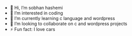 - 👋 Hi, I’m sobhan hashemi
- 👀 I’m interested in coding
- 🌱 I’m currently learning c language and wordpress
- 💞️ I’m looking to collaborate on c and wordpress projects
- ⚡ Fun fact: I love cars


